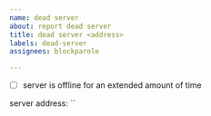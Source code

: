 ```yaml
---
name: dead server
about: report dead server
title: dead server <address>
labels: dead-server
assignees: blockparole

---
```


* [ ] server is offline for an extended amount of time

server address: ``
